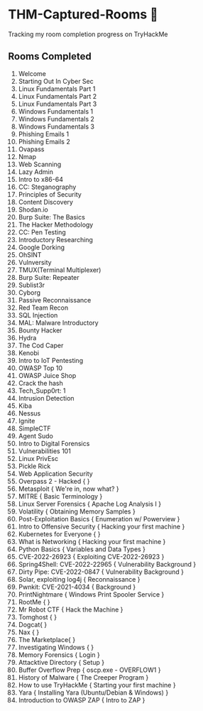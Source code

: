 # THM-Captured-Rooms 🚩
Tracking my room completion progress on TryHackMe 


## Rooms Completed 

1. Welcome
2. Starting Out In Cyber Sec
3. Linux Fundamentals Part 1 
4. Linux Fundamentals Part 2
5. Linux Fundamentals Part 3
6. Windows Fundamentals 1
7. Windows Fundamentals 2
8. Windows Fundamentals 3
9. Phishing Emails 1
10. Phishing Emails 2
11. Ovapass
12. Nmap
13. Web Scanning
14. Lazy Admin
15. Intro to x86-64
16. CC: Steganography
17. Principles of Security
18. Content Discovery
19. Shodan.io
20. Burp Suite: The Basics
21. The Hacker Methodology
22. CC: Pen Testing
23. Introductory Researching
24. Google Dorking
25. OhSINT
26. Vulnversity
27. TMUX(Terminal Multiplexer)
28. Burp Suite: Repeater
29. Sublist3r
30. Cyborg
31. Passive Reconnaissance
32. Red Team Recon
33. SQL Injection
34. MAL: Malware Introductory
35. Bounty Hacker
36. Hydra
37. The Cod Caper
38. Kenobi
39. Intro to IoT Pentesting
40. OWASP Top 10
41. OWASP Juice Shop
42. Crack the hash
43. Tech_Supp0rt: 1
44. Intrusion Detection
45. Kiba
46. Nessus
47. Ignite 
48. SimpleCTF
49. Agent Sudo
50. Intro to Digital Forensics
51. Vulnerabilities 101
52. Linux PrivEsc
53. Pickle Rick 
54. Web Application Security
55. Overpass 2 - Hacked {  }
56. Metasploit { We're in, now what? }
57. MITRE { Basic Terminology }
58. Linux Server Forensics { Apache Log Analysis I }
59. Volatility { Obtaining Memory Samples }
60. Post-Exploitation Basics { Enumeration w/ Powerview }
61. Intro to Offensive Security { Hacking your first machine }
62. Kubernetes for Everyone { }
63. What is Networking { Hacking your first machine }
64. Python Basics { Variables and Data Types }
65. CVE-2022-26923 { Exploiting CVE-2022-26923 }
66. Spring4Shell: CVE-2022-22965 { Vulnerability Background }
67. Dirty Pipe: CVE-2022-0847 { Vulnerability Background }
68. Solar, exploiting log4j { Reconnaissance }
69. Pwnkit: CVE-2021-4034 { Background }
70. PrintNightmare { Windows Print Spooler Service }
71. RootMe {  }
72. Mr Robot CTF { Hack the Machine }
73. Tomghost {  }
74. Dogcat{  }
75. Nax {  }
76. The Marketplace{  }
77. Investigating Windows {  }
78. Memory Forensics { Login }
79. Attacktive Directory { Setup }
80. Buffer Overflow Prep { oscp.exe - OVERFLOW1 }
81. History of Malware { The Creeper Program }
82. How to use TryHackMe { Starting your first machine }
83. Yara {  Installing Yara (Ubuntu/Debian & Windows) }
84. Introduction to OWASP ZAP { Intro to ZAP }

 


